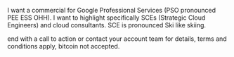 I want a commercial for Google Professional Services (PSO pronounced PEE ESS OHH). I want to highlight specifically SCEs (Strategic Cloud Engineers) and cloud consultants. SCE is pronounced Ski like skiing.


end with a call to action or contact your account team for details, terms and conditions apply,  bitcoin not accepted.
